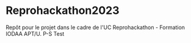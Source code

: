 # Reprohackathon2023
Repôt pour le projet dans le cadre de l'UC Reprohackathon - Formation IODAA APT/U. P-S
Test
